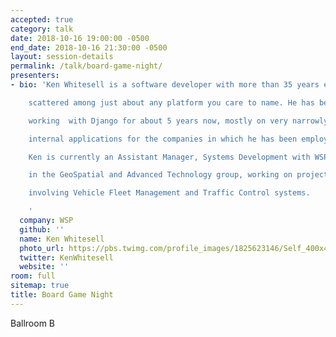 ```yaml
---
accepted: true
category: talk
date: 2018-10-16 19:00:00 -0500
end_date: 2018-10-16 21:30:00 -0500
layout: session-details
permalink: /talk/board-game-night/
presenters:
- bio: 'Ken Whitesell is a software developer with more than 35 years experience

    scattered among just about any platform you care to name. He has been

    working  with Django for about 5 years now, mostly on very narrowly-targeted

    internal applications for the companies in which he has been employed.

    Ken is currently an Assistant Manager, Systems Development with WSP,

    in the GeoSpatial and Advanced Technology group, working on projects

    involving Vehicle Fleet Management and Traffic Control systems.

    '
  company: WSP
  github: ''
  name: Ken Whitesell
  photo_url: https://pbs.twimg.com/profile_images/1825623146/Self_400x400.jpg
  twitter: KenWhitesell
  website: ''
room: full
sitemap: true
title: Board Game Night
---
```


Ballroom B